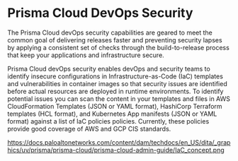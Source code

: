 <h1>Prisma Cloud DevOps Security</h1>

The Prisma Cloud devOps security capabilities are geared to meet the common goal of delivering releases faster and preventing security lapses by applying a consistent set of checks through the build-to-release process that keep your applications and infrastructure secure.

Prisma Cloud devOps security enables devOps and security teams to identify insecure configurations in Infrastructure-as-Code (IaC) templates and vulnerabilities in container images so that security issues are identified before actual resources are deployed in runtime environments.
To identify potential issues you can scan the content in your templates and files in AWS CloudFormation Templates (JSON or YAML format), HashiCorp Terraform templates (HCL format), and Kubernetes App manifests (JSON or YAML format) against a list of IaC policies policies. Currently, these policies provide good coverage of AWS and GCP CIS standards.

https://docs.paloaltonetworks.com/content/dam/techdocs/en_US/dita/_graphics/uv/prisma/prisma-cloud/prisma-cloud-admin-guide/IaC_concept.png
